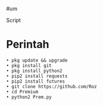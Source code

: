 #um

Script


# Perintah
    • pkg update && upgrade
    • pkg install git
    • pkg install python2
    • pip2 install requests
    • pip2 install futures
    • git clone https://github.com/Roz
    • cd Premium
    • python2 Prem.py

